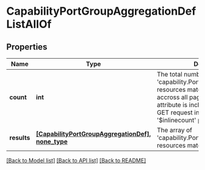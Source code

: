# CapabilityPortGroupAggregationDefListAllOf

## Properties
Name | Type | Description | Notes
------------ | ------------- | ------------- | -------------
**count** | **int** | The total number of &#39;capability.PortGroupAggregationDef&#39; resources matching the request, accross all pages. The &#39;Count&#39; attribute is included when the HTTP GET request includes the &#39;$inlinecount&#39; parameter. | [optional] 
**results** | [**[CapabilityPortGroupAggregationDef], none_type**](CapabilityPortGroupAggregationDef.md) | The array of &#39;capability.PortGroupAggregationDef&#39; resources matching the request. | [optional] 

[[Back to Model list]](../README.md#documentation-for-models) [[Back to API list]](../README.md#documentation-for-api-endpoints) [[Back to README]](../README.md)


